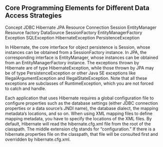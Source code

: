 Core Programming Elements for Different Data Access Strategies
--------------------------------------------------------------

Concept     JDBC            Hibernate           JPA
Resource    Connection      Session             EntityManager
Resource    factory         DataSource          SessionFactory EntityManagerFactory
Exception   SQLException    HibernateException  PersistenceException

In Hibernate, the core interface for object persistence is Session, whose instances can be obtained
from a SessionFactory instance. In JPA, the corresponding interface is EntityManager, whose instances
can be obtained from an EntityManagerFactory instance. The exceptions thrown by Hibernate are of type
HibernateException, while those thrown by JPA may be of type PersistenceException or other Java SE exceptions
like IllegalArgumentException and IllegalStateException. Note that all these exceptions are subclasses of
RuntimeException, which you are not forced to catch and handle.

Each application that uses Hibernate requires a global configuration file to configure properties such as the
database settings (either JDBC connection properties or a data source’s JNDI name), the database dialect, the
mapping metadata’s locations, and so on. When using XML mapping files to define mapping metadata, you have
to specify the locations of the XML files. By default, Hibernate will read the hibernate.cfg.xml file from the root of
the classpath. The middle extension cfg stands for “configuration.” If there is a hibernate.properties file on the
classpath, that file will be consulted first and overridden by hibernate.cfg.xml.